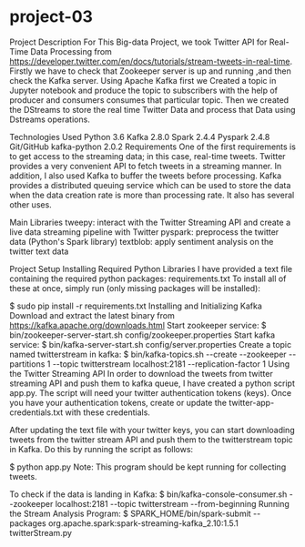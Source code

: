 # project-03

Project Description
For This Big-data Project, we took Twitter API for Real-Time Data Processing from https://developer.twitter.com/en/docs/tutorials/stream-tweets-in-real-time. Firstly we have to check that Zookeeper server is up and running ,and then check the Kafka server. Using Apache Kafka first we Created a topic in Jupyter notebook and produce the topic to subscribers with the help of producer and consumers consumes that particular topic. Then we created the DStreams to store the real time Twitter Data and process that Data using Dstreams operations.

Technologies Used
Python 3.6
Kafka 2.8.0
Spark 2.4.4
Pyspark 2.4.8
Git/GitHub
kafka-python 2.0.2
Requirements
One of the first requirements is to get access to the streaming data; in this case, real-time tweets. Twitter provides a very convenient API to fetch tweets in a streaming manner. In addition, I also used Kafka to buffer the tweets before processing. Kafka provides a distributed queuing service which can be used to store the data when the data creation rate is more than processing rate. It also has several other uses.

Main Libraries
tweepy: interact with the Twitter Streaming API and create a live data streaming pipeline with Twitter
pyspark: preprocess the twitter data (Python's Spark library)
textblob: apply sentiment analysis on the twitter text data

Project Setup
Installing Required Python Libraries I have provided a text file containing the required python packages: requirements.txt
To install all of these at once, simply run (only missing packages will be installed):

$ sudo pip install -r requirements.txt
Installing and Initializing Kafka Download and extract the latest binary from https://kafka.apache.org/downloads.html
Start zookeeper service:
$ bin/zookeeper-server-start.sh config/zookeeper.properties
Start kafka service:
$ bin/kafka-server-start.sh config/server.properties
Create a topic named twitterstream in kafka:
$ bin/kafka-topics.sh --create --zookeeper --partitions 1 --topic twitterstream localhost:2181 --replication-factor 1
Using the Twitter Streaming API In order to download the tweets from twitter streaming API and push them to kafka queue, I have created a python script app.py. The script will need your twitter authentication tokens (keys).
Once you have your authentication tokens, create or update the twitter-app-credentials.txt with these credentials.

After updating the text file with your twitter keys, you can start downloading tweets from the twitter stream API and push them to the twitterstream topic in Kafka. Do this by running the script as follows:

$ python app.py
Note: This program should be kept running for collecting tweets.

To check if the data is landing in Kafka:
$ bin/kafka-console-consumer.sh --zookeeper localhost:2181 --topic twitterstream --from-beginning
Running the Stream Analysis Program:
$ SPARK_HOME/bin/spark-submit --packages org.apache.spark:spark-streaming-kafka_2.10:1.5.1 twitterStream.py

